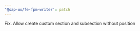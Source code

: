 ```yaml
---
'@sap-ux/fe-fpm-writer': patch
---
```


Fix. Allow create custom section and subsection without position

